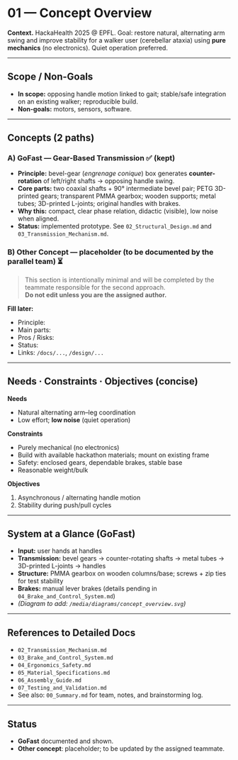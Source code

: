 # 01 — Concept Overview

**Context.** HackaHealth 2025 @ EPFL. Goal: restore natural, alternating arm swing and improve stability for a walker user (cerebellar ataxia) using **pure mechanics** (no electronics). Quiet operation preferred.

---

## Scope / Non-Goals
- **In scope:** opposing handle motion linked to gait; stable/safe integration on an existing walker; reproducible build.
- **Non-goals:** motors, sensors, software.

---

## Concepts (2 paths)

### A) GoFast — Gear-Based Transmission ✅ (kept)
- **Principle:** bevel-gear (*engrenage conique*) box generates **counter-rotation** of left/right shafts → opposing handle swing.
- **Core parts:** two coaxial shafts + 90° intermediate bevel pair; PETG 3D-printed gears; transparent PMMA gearbox; wooden supports; metal tubes; 3D-printed L-joints; original handles with brakes.
- **Why this:** compact, clear phase relation, didactic (visible), low noise when aligned.
- **Status:** implemented prototype. See `02_Structural_Design.md` and `03_Transmission_Mechanism.md`.

### B) Other Concept — placeholder (to be documented by the parallel team) ⏳
> This section is intentionally minimal and will be completed by the teammate responsible for the second approach.  
> **Do not edit unless you are the assigned author.**

**Fill later:**
- Principle:
- Main parts:
- Pros / Risks:
- Status:
- Links: `/docs/...`, `/design/...`

---

## Needs · Constraints · Objectives (concise)

**Needs**
- Natural alternating arm–leg coordination
- Low effort; **low noise** (quiet operation)

**Constraints**
- Purely mechanical (no electronics)
- Build with available hackathon materials; mount on existing frame
- Safety: enclosed gears, dependable brakes, stable base
- Reasonable weight/bulk

**Objectives**
1. Asynchronous / alternating handle motion  
2. Stability during push/pull cycles

---

## System at a Glance (GoFast)
- **Input:** user hands at handles  
- **Transmission:** bevel gears → counter-rotating shafts → metal tubes → 3D-printed L-joints → handles  
- **Structure:** PMMA gearbox on wooden columns/base; screws + zip ties for test stability  
- **Brakes:** manual lever brakes (details pending in `04_Brake_and_Control_System.md`)  
- *(Diagram to add: `/media/diagrams/concept_overview.svg`)*

---

## References to Detailed Docs
- `02_Transmission_Mechanism.md`
- `03_Brake_and_Control_System.md`
- `04_Ergonomics_Safety.md`
- `05_Material_Specifications.md` 
- `06_Assembly_Guide.md` 
- `07_Testing_and_Validation.md` 
- See also: `00_Summary.md` for team, notes, and brainstorming log.

---

## Status
- **GoFast** documented and shown.  
- **Other concept**: placeholder; to be updated by the assigned teammate.
